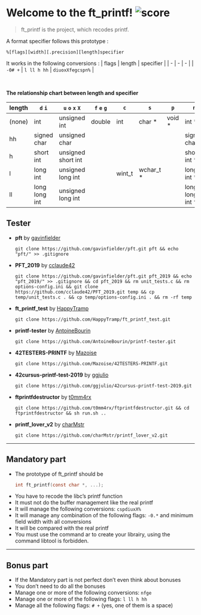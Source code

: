 # Welcome to the ft_printf! ![score](https://img.shields.io/badge/115/100-5cb85c?style=for-the-badge) 
> ft_printf is the project, which recodes printf.

A format specifier follows this prototype :  

```
%[flags][width][.precision][length]specifier
```
It works in the following conversions :
| flags | length | specifier |
| - | - | - |
| `-0# +` | `l ll h hh` | `diuoxXfegcspn%` |

<br/>

**The relationship chart between length and specifier**

| length | `d` `i` |   `u` `o` `x` `X`   |           `f` `e` `g`           | `c` | `s` | `p` | `n` |
|    -   |    -    |        -        |                -                |  -  |  -  |  -  |  -  |
| (none) | int     | unsigned int    | double | int | char * | void * | int * |
|   hh   | signed char | unsigned char ||||                    | signed char * |
|    h   | short int | unsigned short int ||||                 | short int * |
|    l   | long int | unsigned long int || wint_t | wchar_t * || long int * |
|   ll   | long long int | unsigned long int || | | | long long int * |


## Tester

* **pft** by [gavinfielder](https://github.com/gavinfielder)  

    ```shell
    git clone https://github.com/gavinfielder/pft.git pft && echo "pft/" >> .gitignore
    ```

* **PFT_2019** by [cclaude42](https://github.com/cclaude42)  
    
    ```shell
    git clone https://github.com/gavinfielder/pft.git pft_2019 && echo "pft_2019/" >> .gitignore && cd pft_2019 && rm unit_tests.c && rm options-config.ini && git clone https://github.com/cclaude42/PFT_2019.git temp && cp temp/unit_tests.c . && cp temp/options-config.ini . && rm -rf temp
    ```

* **ft_printf_test** by [HappyTramp](https://github.com/HappyTramp)  
    
    ```shell
    git clone https://github.com/HappyTramp/ft_printf_test.git
    ```

* **printf-tester** by [AntoineBourin](https://github.com/AntoineBourin)  
    
    ```shell
    git clone https://github.com/AntoineBourin/printf-tester.git
    ```

* **42TESTERS-PRINTF** by [Mazoise](https://github.com/Mazoise/42TESTERS-PRINTF)  
    
    ```shell
    git clone https://github.com/Mazoise/42TESTERS-PRINTF.git
    ```

* **42cursus-printf-test-2019** by [ggjulio](https://github.com/ggjulio/)  
    
    ```shell
    git clone https://github.com/ggjulio/42cursus-printf-test-2019.git
    ```

* **ftprintfdestructor** by [t0mm4rx](https://github.com/t0mm4rx)  
    
    ```shell
    git clone https://github.com/t0mm4rx/ftprintfdestructor.git && cd ftprintfdestructor && sh run.sh ..
    ```

* **printf_lover_v2** by [charMstr](https://github.com/charMstr/)  
    
    ```shell
    git clone https://github.com/charMstr/printf_lover_v2.git
    ```

---

## Mandatory part

* The prototype of ft_printf should be
    ```c
    int ft_printf(const char *, ...);
    ```
* You have to recode the libc’s printf function
* It must not do the buffer management like the real printf
* It will manage the following conversions: `cspdiuxX%`
* It will manage any combination of the following flags: `-0.*` and minimum field width with all conversions
* It will be compared with the real printf
* You must use the command ar to create your librairy, using the command libtool is forbidden.



---

## Bonus part

* If the Mandatory part is not perfect don’t even think about bonuses
* You don’t need to do all the bonuses
* Manage one or more of the following conversions: `nfge`
* Manage one or more of the following flags: `l ll h hh`
* Manage all the following flags: `# +` (yes, one of them is a space)